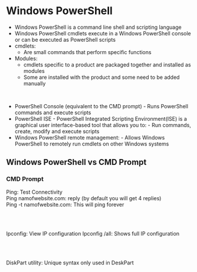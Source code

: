 # Windows PowerShell

- Windows PowerShell is a command line shell and scripting language
- Windows PowerShell cmdlets execute in a Windows PowerShell console or can be executed as PowerShell scripts
- cmdlets:
    - Are small commands that perform specific functions
- Modules:
    - cmdlets specific to a product are packaged together and installed as modules
    - Some are installed with the product and some need to be added manually

<br>

- PowerShell Console (equivalent to the CMD prompt)
      - Runs PowerShell commands and execute scripts
- PowerShell ISE
      - PowerShell Integrated Scripting Environment(ISE) is a graphical user interface-based tool that allows you to:
          - Run commands, create, modify and execute scripts
- Windows PowerShell remote management:
      - Allows Windows PowerShell to remotely run cmdlets on other Windows systems


## Windows PowerShell vs CMD Prompt

### CMD Prompt

Ping: Test Connectivity <br>
Ping namofwebsite.com: reply (by default you will get 4 replies) <br>
Ping -t namofwebsite.com: This will ping forever

<br>
<br>

Ipconfig: View IP configuration
Ipconfig /all: Shows full IP configuration

<br>
<br>

DiskPart utility: Unique syntax only used in DeskPart
